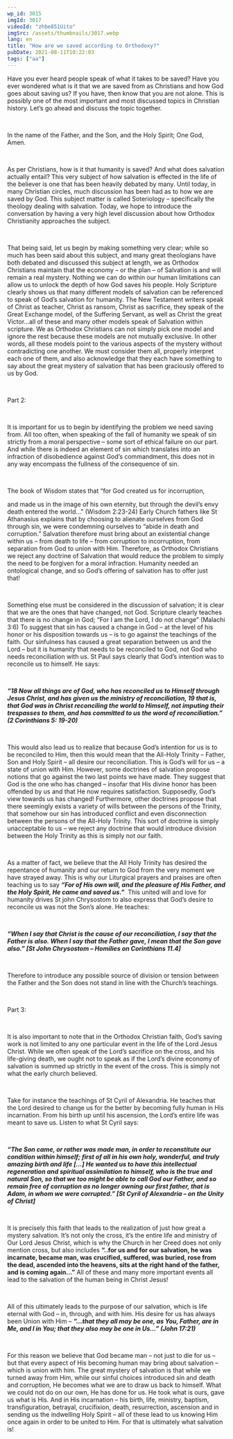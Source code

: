 ```yaml
---
wp_id: 3015
imgId: 3017
videoId: "zhbe851Uito"
imgSrc: /assets/thumbnails/3017.webp
lang: en
title: "How are we saved according to Orthodoxy?"
pubDate: 2021-08-11T10:22:03
tags: ["aa"]
---
```


<!-- page: 6 -->

<p><span class="TextRun SCXW148601871 BCX4" lang="EN-CA" xml:lang="EN-CA" data-contrast="auto"><span class="NormalTextRun SCXW148601871 BCX4">Have you ever heard people speak of what it takes to be saved? Have you ever wondered what is it that we are saved from as Christians and how God goes about saving us? If you have, then know that you are not alone. This is possibly one of the most important and most discussed topic</span><span class="NormalTextRun SCXW148601871 BCX4">s</span><span class="NormalTextRun SCXW148601871 BCX4"> in Christian history. </span><span class="NormalTextRun SCXW148601871 BCX4">Let’s</span><span class="NormalTextRun SCXW148601871 BCX4"> go ahead </span><span class="NormalTextRun SCXW148601871 BCX4">and</span><span class="NormalTextRun SCXW148601871 BCX4"> discuss the topic together. </span></span><span class="EOP SCXW148601871 BCX4" data-ccp-props="{&quot;201341983&quot;:0,&quot;335559739&quot;:200,&quot;335559740&quot;:276}"> </span></p>
<p>&nbsp;</p>
<p><span data-contrast="auto">In the name of the Father, and the Son, and the Holy Spirit; One God, Amen. </span><span data-ccp-props="{&quot;201341983&quot;:0,&quot;335559739&quot;:200,&quot;335559740&quot;:276}"> </span></p>
<p>&nbsp;</p>
<p><span data-contrast="auto">As per Christians, how is it that humanity is saved? And what does salvation actually entail? This very subject of how salvation is effected in the life of the believer is one that has been heavily debated by many. Until today, in many Christian circles, much discussion has been had as to how we are saved by God. This subject matter is called Soteriology – specifically the theology dealing with salvation. Today, we hope to introduce the conversation by having a very high level discussion about how Orthodox Christianity approaches the subject.</span><span data-ccp-props="{&quot;201341983&quot;:0,&quot;335559739&quot;:200,&quot;335559740&quot;:276}"> </span></p>
<p><span data-ccp-props="{&quot;201341983&quot;:0,&quot;335559739&quot;:200,&quot;335559740&quot;:276}"> </span></p>
<p><span data-contrast="auto">That being said, let us begin by making something very clear; while so much has been said about this subject, and many great theologians have both debated and discussed this subject at length, we as Orthodox Christians maintain that the economy – or the plan &#8211; of Salvation is and will remain a real mystery. Nothing we can do within our human limitations can allow us to unlock the depth of how God saves his people. Holy Scripture clearly shows us that many different models of salvation can be referenced to speak of God’s salvation for humanity. The New Testament writers speak of Christ as teacher, Christ as ransom, Christ as sacrifice, they speak of the Great Exchange model, of the Suffering Servant, as well as Christ the great Victor…all of these and many other models speak of Salvation within scripture. We as Orthodox Christians can not simply pick one model and ignore the rest because these models are not mutually exclusive. In other words, all these models point to the various aspects of the mystery without contradicting one another. We must consider them all, properly interpret each one of them, and also acknowledge that they each have something to say about the great mystery of salvation that has been graciously offered to us by God. </span><span data-ccp-props="{&quot;201341983&quot;:0,&quot;335559739&quot;:200,&quot;335559740&quot;:276}"> </span></p>
<p><span data-ccp-props="{&quot;201341983&quot;:0,&quot;335559739&quot;:200,&quot;335559740&quot;:276}"> </span></p>
<p><span data-contrast="auto">Part 2: </span><span data-ccp-props="{&quot;201341983&quot;:0,&quot;335559739&quot;:200,&quot;335559740&quot;:276}"> </span></p>
<p><span data-ccp-props="{&quot;201341983&quot;:0,&quot;335559739&quot;:200,&quot;335559740&quot;:276}"> </span></p>
<p><span data-contrast="auto">It is important for us to begin by identifying the problem we need saving from. All too often, when speaking of the fall of humanity we speak of sin strictly from a moral perspective – some sort of ethical failure on our part. And while there is indeed an element of sin which translates into an infraction of disobedience against God’s commandment, this does not in any way encompass the fullness of the consequence of sin. </span><span data-ccp-props="{&quot;201341983&quot;:0,&quot;335559739&quot;:200,&quot;335559740&quot;:276}"> </span></p>
<p><span data-ccp-props="{&quot;201341983&quot;:0,&quot;335559739&quot;:200,&quot;335559740&quot;:276}"> </span></p>
<p><span data-contrast="auto">The book of Wisdom states that “for God created us for incorruption,</span><span data-ccp-props="{&quot;201341983&quot;:0,&quot;335559739&quot;:200,&quot;335559740&quot;:276}"> </span></p>
<p><span data-contrast="auto">and made us in the image of his own eternity, but through the devil’s envy death entered the world&#8230;” (Wisdom 2:23-24) Early Church fathers like St Athanasius explains that by choosing to alienate ourselves from God through sin, we were condemning ourselves to “abide in death and corruption.” Salvation therefore must bring about an existential change within us – from death to life – from corruption to incorruption, from separation from God to union with Him. Therefore, as Orthodox Christians we reject any doctrine of Salvation that would reduce the problem to simply the need to be forgiven for a moral infraction. Humanity needed an ontological change, and so God’s offering of salvation has to offer just that!  </span><span data-ccp-props="{&quot;201341983&quot;:0,&quot;335559739&quot;:200,&quot;335559740&quot;:276}"> </span></p>
<p><span data-ccp-props="{&quot;201341983&quot;:0,&quot;335559739&quot;:200,&quot;335559740&quot;:276}"> </span></p>
<p><span data-contrast="auto">Something else must be considered in the discussion of salvation; it is clear that we are the ones that have changed, not God. Scripture clearly teaches that there is no change in God; “For I am the Lord, I do not change” (Malachi 3:6) To suggest that sin has caused a change in God – at the level of his honor or his disposition towards us &#8211; is to go against the teachings of the faith. Our sinfulness has caused a great separation between us and the Lord – but it is humanity that needs to be reconciled to God, not God who needs reconciliation with us. St Paul says clearly that God’s intention was to reconcile us to himself. He says: </span><span data-ccp-props="{&quot;201341983&quot;:0,&quot;335559739&quot;:200,&quot;335559740&quot;:276}"> </span></p>
<p><span data-ccp-props="{&quot;201341983&quot;:0,&quot;335559739&quot;:200,&quot;335559740&quot;:276}"> </span></p>
<p><b><i><span data-contrast="auto">“18 Now all things are of God, who has reconciled us to Himself through Jesus Christ, and has given us the ministry of reconciliation, 19 that is, that God was in Christ reconciling the world to Himself, not imputing their trespasses to them, and has committed to us the word of reconciliation.” (2 Corinthians 5: 19-20) </span></i></b><span data-ccp-props="{&quot;201341983&quot;:0,&quot;335559739&quot;:200,&quot;335559740&quot;:276}"> </span></p>
<p><span data-ccp-props="{&quot;201341983&quot;:0,&quot;335559739&quot;:200,&quot;335559740&quot;:276}"> </span></p>
<p><span data-contrast="auto">This would also lead us to realize that because God’s intention for us is to be reconciled to Him, then this would mean that the All-Holy Trinity – Father, Son and Holy Spirit &#8211; all desire our reconciliation. This is God’s will for us – a state of union with Him. However, some doctrines of salvation propose notions that go against the two last points we have made. They suggest that God is the one who has changed – insofar that His divine honor has been offended by us and that He now requires satisfaction. Supposedly, God’s view towards us has changed! Furthermore, other doctrines propose that there seemingly exists a variety of wills between the persons of the Trinity, that somehow our sin has introduced conflict and even disconnection between the persons of the All-Holy Trinity. This sort of doctrine is simply unacceptable to us – we reject any doctrine that would introduce division between the Holy Trinity as this is simply not our faith. </span><span data-ccp-props="{&quot;201341983&quot;:0,&quot;335559739&quot;:200,&quot;335559740&quot;:276}"> </span></p>
<p><span data-ccp-props="{&quot;201341983&quot;:0,&quot;335559739&quot;:200,&quot;335559740&quot;:276}"> </span></p>
<p><span data-contrast="auto">As a matter of fact, we believe that the All Holy Trinity has desired the repentance of humanity and our return to God from the very moment we have strayed away. This is why our Liturgical prayers and praises are often teaching us to say </span><b><i><span data-contrast="auto">“For of His own will, and the pleasure of His Father, and the Holy Spirit, He came and saved us.”</span></i></b><span data-contrast="auto">  This united will and love for humanity drives St john Chrysostom to also express that God’s desire to reconcile us was not the Son’s alone. He teaches: </span><span data-ccp-props="{&quot;201341983&quot;:0,&quot;335559739&quot;:200,&quot;335559740&quot;:276}"> </span></p>
<p><span data-ccp-props="{&quot;201341983&quot;:0,&quot;335559739&quot;:200,&quot;335559740&quot;:276}"> </span></p>
<p><b><i><span data-contrast="auto">“When I say that Christ is the cause of our reconciliation, I say that the Father is also. When I say that the Father gave, I mean that the Son gave also.” [St John Chrysostom – Homilies on Corinthians 11.4]</span></i></b><span data-ccp-props="{&quot;201341983&quot;:0,&quot;335559739&quot;:200,&quot;335559740&quot;:276}"> </span></p>
<p><span data-ccp-props="{&quot;201341983&quot;:0,&quot;335559739&quot;:200,&quot;335559740&quot;:276}"> </span></p>
<p><span data-contrast="auto">Therefore to introduce any possible source of division or tension between the Father and the Son does not stand in line with the Church’s teachings. </span><span data-ccp-props="{&quot;201341983&quot;:0,&quot;335559739&quot;:200,&quot;335559740&quot;:276}"> </span></p>
<p><span data-ccp-props="{&quot;201341983&quot;:0,&quot;335559739&quot;:200,&quot;335559740&quot;:276}"> </span></p>
<p><span data-contrast="auto">Part 3: </span><span data-ccp-props="{&quot;201341983&quot;:0,&quot;335559739&quot;:200,&quot;335559740&quot;:276}"> </span></p>
<p><span data-ccp-props="{&quot;201341983&quot;:0,&quot;335559739&quot;:200,&quot;335559740&quot;:276}"> </span></p>
<p><span data-contrast="auto">It is also important to note that in the Orthodox Christian faith, God’s saving work is not limited to any one particular event in the life of the Lord Jesus Christ. While we often speak of the Lord’s sacrifice on the cross, and his life-giving death, we ought not to speak as if the Lord’s divine economy of salvation is summed up strictly in the event of the cross. This is simply not what the early church believed. </span><span data-ccp-props="{&quot;201341983&quot;:0,&quot;335559739&quot;:200,&quot;335559740&quot;:276}"> </span></p>
<p><span data-ccp-props="{&quot;201341983&quot;:0,&quot;335559739&quot;:200,&quot;335559740&quot;:276}"> </span></p>
<p><span data-contrast="auto">Take for instance the teachings of St Cyril of Alexandria. He teaches that the Lord desired to change us for the better by becoming fully human in His incarnation. From his birth up until his ascension, the Lord’s entire life was meant to save us. Listen to what St Cyril says: </span><span data-ccp-props="{&quot;201341983&quot;:0,&quot;335559739&quot;:200,&quot;335559740&quot;:276}"> </span></p>
<p><span data-ccp-props="{&quot;201341983&quot;:0,&quot;335559739&quot;:200,&quot;335559740&quot;:276}"> </span></p>
<p><b><i><span data-contrast="auto">“The Son came, or rather was made man, in order to reconstitute our condition within himself; first of all in his own holy, wonderful, and truly amazing birth and life […] He wanted us to have this intellectual regeneration and spiritual assimilation to himself, who is the true and natural Son, so that we too might be able to call God our Father, and so remain free of corruption as no longer owning our first father, that is Adam, in whom we were corrupted.” [St Cyril of Alexandria – on the Unity of Christ]   </span></i></b><span data-ccp-props="{&quot;201341983&quot;:0,&quot;335559739&quot;:200,&quot;335559740&quot;:276}"> </span></p>
<p><span data-ccp-props="{&quot;201341983&quot;:0,&quot;335559739&quot;:200,&quot;335559740&quot;:276}"> </span></p>
<p><span data-contrast="auto">It is precisely this faith that leads to the realization of just how great a mystery salvation. It’s not only the cross, it’s the entire life and ministry of Our Lord Jesus Christ, which is why the Church in her Creed does not only mention cross, but also includes </span><b><span data-contrast="auto">“..for us and for our salvation, he was incarnate, became man, was crucified, suffered, was buried, rose from the dead, ascended into the heavens, sits at the right hand of the father, and is coming again…”</span></b><span data-contrast="auto"> All of these and many more important events all lead to the salvation of the human being in Christ Jesus! </span><span data-ccp-props="{&quot;201341983&quot;:0,&quot;335559739&quot;:200,&quot;335559740&quot;:276}"> </span></p>
<p><span data-ccp-props="{&quot;201341983&quot;:0,&quot;335559739&quot;:200,&quot;335559740&quot;:276}"> </span></p>
<p><span data-contrast="auto">All of this ultimately leads to the purpose of our salvation, which is life eternal with God – in, through, and with him. His desire for us has always been Union with Him – </span><b><i><span data-contrast="auto">“…that they all may be one, as You, Father, are in Me, and I in You; that they also may be one in Us…” (John 17:21)</span></i></b><span data-contrast="auto"> </span><span data-ccp-props="{&quot;201341983&quot;:0,&quot;335559739&quot;:200,&quot;335559740&quot;:276}"> </span></p>
<p><span data-ccp-props="{&quot;201341983&quot;:0,&quot;335559739&quot;:200,&quot;335559740&quot;:276}"> </span></p>
<p><span data-contrast="auto">For this reason we believe that God became man – not just to die for us – but that every aspect of His becoming human may bring about salvation – which is union with him. The great mystery of salvation is that while we turned away from Him, while our sinful choices introduced sin and death and corruption, He becomes what we are to draw us back to himself. What we could not do on our own, He has done for us. He took what is ours, gave us what is His. And in His incarnation – his birth, life, ministry, baptism, transfiguration, betrayal, crucifixion, death, resurrection, ascension and in sending us the indwelling Holy Spirit – all of these lead to us knowing Him once again in order to be united to Him. For that is ultimately what salvation is! </span><span data-ccp-props="{&quot;201341983&quot;:0,&quot;335559739&quot;:200,&quot;335559740&quot;:276}"> </span></p>
<p><span data-ccp-props="{&quot;201341983&quot;:0,&quot;335559739&quot;:200,&quot;335559740&quot;:276}"> </span></p>
<p><span data-ccp-props="{&quot;201341983&quot;:0,&quot;335559739&quot;:200,&quot;335559740&quot;:276}"> </span></p>
<p>&nbsp;</p>
